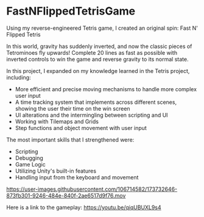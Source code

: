 # FastNFlippedTetrisGame

Using my reverse-engineered Tetris game, I created an original spin: Fast N' Flipped Tetris

In this world, gravity has suddenly inverted, and now the classic pieces of Tetrominoes fly upwards! Complete 20 lines as fast as possible with inverted controls to win the game and reverse gravity to its normal state.

 In this project, I expanded on my knowledge learned in the Tetris project, including:
-  More efficient and precise moving mechanisms to handle more complex user input
-  A time tracking system that implements across different scenes, showing the user their time on the win screen
-  UI alterations and the intermingling between scripting and UI
-  Working with Tilemaps and Grids
-  Step functions and object movement with user input

The most important skills that I strengthened were:

- Scripting
- Debugging
- Game Logic
- Utilizing Unity's built-in features
- Handling input from the keyboard and movement

https://user-images.githubusercontent.com/106714582/173732646-873fb301-9246-484e-840f-2ae6517d9f76.mov

Here is a link to the gameplay: https://youtu.be/qiqUBUXL9s4
